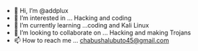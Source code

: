 - 👋 Hi, I’m @addplux
- 👀 I’m interested in ... Hacking and coding
- 🌱 I’m currently learning ...coding and Kali Linux
- 💞️ I’m looking to collaborate on ... Hacking and making Trojans
- 📫 How to reach me ... chabushalubuto45@gmail.com

<!---
addplux/addplux is a ✨ special ✨ repository because its `README.md` (this file) appears on your GitHub profile.
You can click the Preview link to take a look at your changes.
--->
